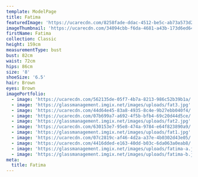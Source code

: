 ```yaml
---
template: ModelPage
title: Fatima
featuredImage: 'https://ucarecdn.com/8258fade-ddac-4512-be5c-ab73a573d27c/'
imageThumbnail: 'https://ucarecdn.com/34094cbb-f6da-4681-a43b-173d6ed64d74/'
firstName: Fatima
collection: Classic
height: 159cm
measurementType: bust
bust: 82cm
waist: 72cm
hips: 86cm
size: '8'
shoeSize: '6.5'
hair: Brown
eyes: Brown
imagePortfolio:
  - image: 'https://ucarecdn.com/562135de-05f7-4b7a-8213-986c52b39b1a/'
  - image: 'https://glassmanagement.imgix.net/images/uploads/fat3.jpg'
  - image: 'https://ucarecdn.com/44d64e45-83a8-4935-8c4e-9b27ebb040f4/'
  - image: 'https://ucarecdn.com/07b699a7-a692-4f5b-bfb4-69c20d44d5ce/'
  - image: 'https://glassmanagement.imgix.net/images/uploads/fat2.jpg'
  - image: 'https://ucarecdn.com/630153e7-95e8-474a-9784-e64f823890a9/'
  - image: 'https://glassmanagement.imgix.net/images/uploads/fat1.jpg'
  - image: 'https://ucarecdn.com/07c2819c-af46-4d2a-a37e-4b0302d43e05/'
  - image: 'https://ucarecdn.com/4416dded-e163-40dd-b03c-6da063a0eab8/'
  - image: 'https://glassmanagement.imgix.net/images/uploads/fatima-a.jpg'
  - image: 'https://glassmanagement.imgix.net/images/uploads/fatima-b.jpg'
meta:
  title: Fatima
---
```


